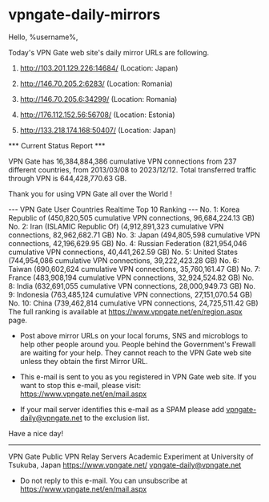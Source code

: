 # vpngate-daily-mirrors

Hello, %username%,

Today's VPN Gate web site's daily mirror URLs are following.

1. http://103.201.129.226:14684/
   (Location: Japan)

2. http://146.70.205.2:6283/
   (Location: Romania)

3. http://146.70.205.6:34299/
   (Location: Romania)

4. http://176.112.152.56:56708/
   (Location: Estonia)

5. http://133.218.174.168:50407/
   (Location: Japan)


*** Current Status Report ***

VPN Gate has 16,384,884,386 cumulative VPN connections from 237 different countries, from 2013/03/08 to 2023/12/12.
Total transferred traffic through VPN is 644,428,770.63 GB.

Thank you for using VPN Gate all over the World !


--- VPN Gate User Countries Realtime Top 10 Ranking ---
No. 1: Korea Republic of (450,820,505 cumulative VPN connections, 96,684,224.13 GB)
No. 2: Iran (ISLAMIC Republic Of) (4,912,891,323 cumulative VPN connections, 82,962,682.71 GB)
No. 3: Japan (494,805,598 cumulative VPN connections, 42,196,629.95 GB)
No. 4: Russian Federation (821,954,046 cumulative VPN connections, 40,441,262.59 GB)
No. 5: United States (744,954,086 cumulative VPN connections, 39,222,423.28 GB)
No. 6: Taiwan (690,602,624 cumulative VPN connections, 35,760,161.47 GB)
No. 7: France (483,908,194 cumulative VPN connections, 32,924,524.82 GB)
No. 8: India (632,691,055 cumulative VPN connections, 28,000,949.73 GB)
No. 9: Indonesia (763,485,124 cumulative VPN connections, 27,151,070.54 GB)
No. 10: China (739,462,814 cumulative VPN connections, 24,725,511.42 GB)
The full ranking is available at https://www.vpngate.net/en/region.aspx page.


* Post above mirror URLs on your local forums, SNS and microblogs
  to help other people around you.
  People behind the Government's Frewall are waiting for your help.
  They cannot reach to the VPN Gate web site
  unless they obtain the first Mirror URL.

* This e-mail is sent to you as you registered in VPN Gate web site.
  If you want to stop this e-mail, please visit:
  https://www.vpngate.net/en/mail.aspx

* If your mail server identifies this e-mail as a SPAM
  please add vpngate-daily@vpngate.net to the exclusion list.

Have a nice day!

------------------------------------------------------
VPN Gate Public VPN Relay Servers
Academic Experiment at University of Tsukuba, Japan
https://www.vpngate.net/
vpngate-daily@vpngate.net
* Do not reply to this e-mail.
  You can unsubscribe at https://www.vpngate.net/en/mail.aspx


